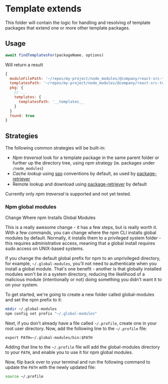 # Template extends

This folder will contain the logic for handling and resolving of template packages that extend one or more other template packages.

## Usage

```js
await findTemplatesFor(packageName, options)
```

Will return a result

```js
{
  moduleFilePath: '~/repos/my-project/node_modules/@company/react-src-templates'
  templatesPath: '~/repos/my-project/node_modules/@company/react-src-templates/__templates__'
  pkg: {
    // ...
    templates: {
      templatesPath: '__templates__
    }
  }
  found: true
}
```

## Strategies

The following common strategies will be built-in:

- *Npm traversal* look for a template package in the same parent folder or further up the directory tree, using npm strategy (ie. packages under `/node_modules`)
- *Cache lookup* using [sao](https://github.com/saojs/sao) conventions by default, as used by [package-retriever](https://github.com/kristianmandrup/package-retriever)
- Remote lookup and download using [package-retriever](https://github.com/kristianmandrup/package-retriever) by default

Currently only *npm traversal* is supported and not yet tested.

### Npm global modules

Change Where npm Installs Global Modules

This is a really awesome change - it has a few steps, but is really worth it. With a few commands, you can change where the npm CLI installs global modules by default. Normally, it installs them to a privileged system folder - this requires administrative access, meaning that a global install requires sudo access on UNIX-based systems.

If you change the default global prefix for npm to an unprivileged directory, for example, `~/.global-modules`, you'll not need to authenticate when you install a global module. That's one benefit - another is that globally installed modules won't be in a system directory, reducing the likelihood of a malicious module (intentionally or not) doing something you didn't want it to on your system.

To get started, we're going to create a new folder called global-modules and set the npm prefix to it:

```sh
mkdir ~/.global-modules
npm config set prefix "~/.global-modules"
```

Next, if you don't already have a file called `~/.profile`, create one in your root user directory. Now, add the following line to the `~/.profile` file:

`export PATH=~/.global-modules/bin:$PATH`

Adding that line to the `~/.profile` file will add the global-modules directory to your `PATH`, and enable you to use it for npm global modules.

Now, flip back over to your terminal and run the following command to update the `PATH` with the newly updated file:

```sh
source ~/.profile
```
